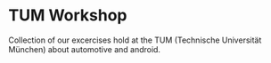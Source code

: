 # TUM Workshop

Collection of our excercises hold at the TUM (Technische Universität München) about automotive and android.
